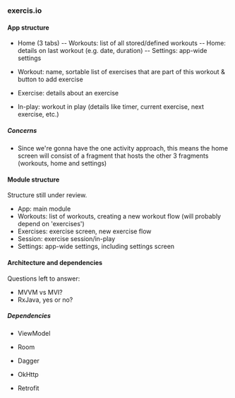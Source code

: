 ### exercis.io

#### App structure

- Home (3 tabs)
-- Workouts: list of all stored/defined workouts
-- Home: details on last workout (e.g. date, duration)
-- Settings: app-wide settings

- Workout: name, sortable list of exercises that are part of this workout & button to add exercise

- Exercise: details about an exercise

- In-play: workout in play (details like timer, current exercise, next exercise, etc.)

##### Concerns

- Since we're gonna have the one activity approach, this means the home screen will consist of a
fragment that hosts the other 3 fragments (workouts, home and settings)

#### Module structure

Structure still under review.

- App: main module
- Workouts: list of workouts, creating a new workout flow (will probably depend on 'exercises')
- Exercises: exercise screen, new exercise flow
- Session: exercise session/in-play
- Settings: app-wide settings, including settings screen

#### Architecture and dependencies

Questions left to answer:

- MVVM vs MVI?
- RxJava, yes or no?

##### Dependencies

- ViewModel
- Room

- Dagger

- OkHttp
- Retrofit
